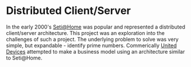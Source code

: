 # Distributed Client/Server
In the early 2000's [Seti@Home](https://en.wikipedia.org/wiki/SETI@home) was popular and represented a distributed client/server architecture.  This project was an exploration into the challenges of such a project.  The underlying problem to solve was very simple, but expandable - identify prime numbers.  Commerically [United Devices](https://en.wikipedia.org/wiki/United_Devices) attempted to make a business model using an architecture similar to Seti@Home.